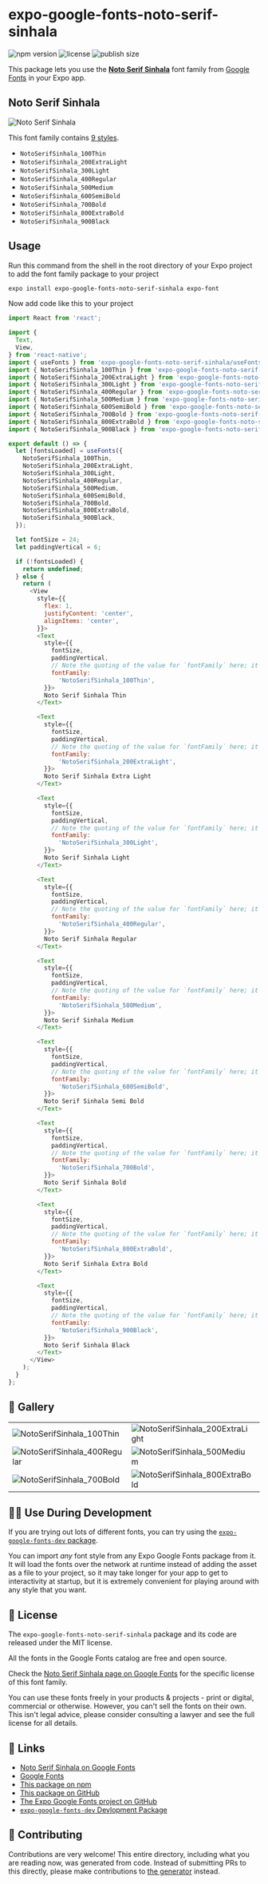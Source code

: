 # expo-google-fonts-noto-serif-sinhala

![npm version](https://flat.badgen.net/npm/v/expo-google-fonts-noto-serif-sinhala)
![license](https://flat.badgen.net/github/license/expo/google-fonts)
![publish size](https://flat.badgen.net/packagephobia/install/expo-google-fonts-noto-serif-sinhala)

This package lets you use the [**Noto Serif Sinhala**](https://fonts.google.com/specimen/Noto+Serif+Sinhala) font family from [Google Fonts](https://fonts.google.com/) in your Expo app.

## Noto Serif Sinhala

![Noto Serif Sinhala](./font-family.png)

This font family contains [9 styles](#-gallery).

- `NotoSerifSinhala_100Thin`
- `NotoSerifSinhala_200ExtraLight`
- `NotoSerifSinhala_300Light`
- `NotoSerifSinhala_400Regular`
- `NotoSerifSinhala_500Medium`
- `NotoSerifSinhala_600SemiBold`
- `NotoSerifSinhala_700Bold`
- `NotoSerifSinhala_800ExtraBold`
- `NotoSerifSinhala_900Black`

## Usage

Run this command from the shell in the root directory of your Expo project to add the font family package to your project
```sh
expo install expo-google-fonts-noto-serif-sinhala expo-font
```

Now add code like this to your project
```js
import React from 'react';

import {
  Text,
  View,
} from 'react-native';
import { useFonts } from 'expo-google-fonts-noto-serif-sinhala/useFonts';
import { NotoSerifSinhala_100Thin } from 'expo-google-fonts-noto-serif-sinhala/100Thin';
import { NotoSerifSinhala_200ExtraLight } from 'expo-google-fonts-noto-serif-sinhala/200ExtraLight';
import { NotoSerifSinhala_300Light } from 'expo-google-fonts-noto-serif-sinhala/300Light';
import { NotoSerifSinhala_400Regular } from 'expo-google-fonts-noto-serif-sinhala/400Regular';
import { NotoSerifSinhala_500Medium } from 'expo-google-fonts-noto-serif-sinhala/500Medium';
import { NotoSerifSinhala_600SemiBold } from 'expo-google-fonts-noto-serif-sinhala/600SemiBold';
import { NotoSerifSinhala_700Bold } from 'expo-google-fonts-noto-serif-sinhala/700Bold';
import { NotoSerifSinhala_800ExtraBold } from 'expo-google-fonts-noto-serif-sinhala/800ExtraBold';
import { NotoSerifSinhala_900Black } from 'expo-google-fonts-noto-serif-sinhala/900Black';

export default () => {
  let [fontsLoaded] = useFonts({
    NotoSerifSinhala_100Thin,
    NotoSerifSinhala_200ExtraLight,
    NotoSerifSinhala_300Light,
    NotoSerifSinhala_400Regular,
    NotoSerifSinhala_500Medium,
    NotoSerifSinhala_600SemiBold,
    NotoSerifSinhala_700Bold,
    NotoSerifSinhala_800ExtraBold,
    NotoSerifSinhala_900Black,
  });

  let fontSize = 24;
  let paddingVertical = 6;

  if (!fontsLoaded) {
    return undefined;
  } else {
    return (
      <View
        style={{
          flex: 1,
          justifyContent: 'center',
          alignItems: 'center',
        }}>
        <Text
          style={{
            fontSize,
            paddingVertical,
            // Note the quoting of the value for `fontFamily` here; it expects a string!
            fontFamily:
              'NotoSerifSinhala_100Thin',
          }}>
          Noto Serif Sinhala Thin
        </Text>

        <Text
          style={{
            fontSize,
            paddingVertical,
            // Note the quoting of the value for `fontFamily` here; it expects a string!
            fontFamily:
              'NotoSerifSinhala_200ExtraLight',
          }}>
          Noto Serif Sinhala Extra Light
        </Text>

        <Text
          style={{
            fontSize,
            paddingVertical,
            // Note the quoting of the value for `fontFamily` here; it expects a string!
            fontFamily:
              'NotoSerifSinhala_300Light',
          }}>
          Noto Serif Sinhala Light
        </Text>

        <Text
          style={{
            fontSize,
            paddingVertical,
            // Note the quoting of the value for `fontFamily` here; it expects a string!
            fontFamily:
              'NotoSerifSinhala_400Regular',
          }}>
          Noto Serif Sinhala Regular
        </Text>

        <Text
          style={{
            fontSize,
            paddingVertical,
            // Note the quoting of the value for `fontFamily` here; it expects a string!
            fontFamily:
              'NotoSerifSinhala_500Medium',
          }}>
          Noto Serif Sinhala Medium
        </Text>

        <Text
          style={{
            fontSize,
            paddingVertical,
            // Note the quoting of the value for `fontFamily` here; it expects a string!
            fontFamily:
              'NotoSerifSinhala_600SemiBold',
          }}>
          Noto Serif Sinhala Semi Bold
        </Text>

        <Text
          style={{
            fontSize,
            paddingVertical,
            // Note the quoting of the value for `fontFamily` here; it expects a string!
            fontFamily:
              'NotoSerifSinhala_700Bold',
          }}>
          Noto Serif Sinhala Bold
        </Text>

        <Text
          style={{
            fontSize,
            paddingVertical,
            // Note the quoting of the value for `fontFamily` here; it expects a string!
            fontFamily:
              'NotoSerifSinhala_800ExtraBold',
          }}>
          Noto Serif Sinhala Extra Bold
        </Text>

        <Text
          style={{
            fontSize,
            paddingVertical,
            // Note the quoting of the value for `fontFamily` here; it expects a string!
            fontFamily:
              'NotoSerifSinhala_900Black',
          }}>
          Noto Serif Sinhala Black
        </Text>
      </View>
    );
  }
};

```

## 🔡 Gallery


||||
|-|-|-|
|![NotoSerifSinhala_100Thin](.//100Thin/NotoSerifSinhala_100Thin.ttf.png)|![NotoSerifSinhala_200ExtraLight](.//200ExtraLight/NotoSerifSinhala_200ExtraLight.ttf.png)|![NotoSerifSinhala_300Light](.//300Light/NotoSerifSinhala_300Light.ttf.png)||
|![NotoSerifSinhala_400Regular](.//400Regular/NotoSerifSinhala_400Regular.ttf.png)|![NotoSerifSinhala_500Medium](.//500Medium/NotoSerifSinhala_500Medium.ttf.png)|![NotoSerifSinhala_600SemiBold](.//600SemiBold/NotoSerifSinhala_600SemiBold.ttf.png)||
|![NotoSerifSinhala_700Bold](.//700Bold/NotoSerifSinhala_700Bold.ttf.png)|![NotoSerifSinhala_800ExtraBold](.//800ExtraBold/NotoSerifSinhala_800ExtraBold.ttf.png)|![NotoSerifSinhala_900Black](.//900Black/NotoSerifSinhala_900Black.ttf.png)||


## 👩‍💻 Use During Development

If you are trying out lots of different fonts, you can try using the [`expo-google-fonts-dev` package](https://github.com/freeboub/google-fonts/tree/master/font-packages/dev#readme).

You can import *any* font style from any Expo Google Fonts package from it. It will load the fonts
over the network at runtime instead of adding the asset as a file to your project, so it may take longer
for your app to get to interactivity at startup, but it is extremely convenient
for playing around with any style that you want.

## 📖 License

The `expo-google-fonts-noto-serif-sinhala` package and its code are released under the MIT license.

All the fonts in the Google Fonts catalog are free and open source.

Check the [Noto Serif Sinhala page on Google Fonts](https://fonts.google.com/specimen/Noto+Serif+Sinhala) for the specific license of this font family.

You can use these fonts freely in your products & projects - print or digital, commercial or otherwise. However, you can't sell the fonts on their own. This isn't legal advice, please consider consulting a lawyer and see the full license for all details.

## 🔗 Links

- [Noto Serif Sinhala on Google Fonts](https://fonts.google.com/specimen/Noto+Serif+Sinhala)
- [Google Fonts](https://fonts.google.com/)
- [This package on npm](https://www.npmjs.com/package/expo-google-fonts-noto-serif-sinhala)
- [This package on GitHub](https://github.com/freeboub/google-fonts/tree/master/font-packages/noto-serif-sinhala)
- [The Expo Google Fonts project on GitHub](https://github.com/freeboub/google-fonts)
- [`expo-google-fonts-dev` Devlopment Package](https://github.com/freeboub/google-fonts/tree/master/font-packages/dev)

## 🤝 Contributing

Contributions are very welcome! This entire directory, including what you are reading now, was generated from code. Instead of submitting PRs to this directly, please make contributions to [the generator](https://github.com/freeboub/google-fonts/tree/master/packages/generator) instead.
